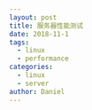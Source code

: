```yaml
---
layout: post
title: 服务器性能测试
date: 2018-11-1
tags:
  - linux
  - performance
categories: 
  - linux
  - server
author: Daniel
---
```

